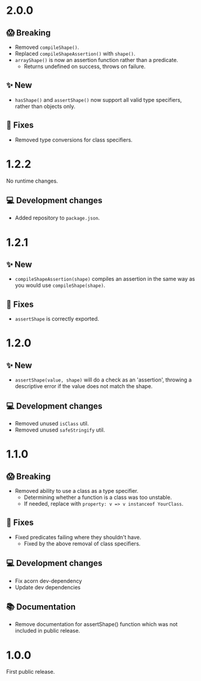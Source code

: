 # 2.0.0

## 😱 Breaking
- Removed `compileShape()`.
- Replaced `compileShapeAssertion()` with `shape()`.
- `arrayShape()` is now an assertion function rather than a predicate.
    - Returns undefined on success, throws on failure.

## ✨ New
- `hasShape()` and `assertShape()` now support all valid type specifiers,
    rather than objects only.

## 🔧 Fixes
- Removed type conversions for class specifiers.

# 1.2.2

No runtime changes.

## 💻 Development changes
- Added repository to `package.json`.

# 1.2.1

## ✨ New
- `compileShapeAssertion(shape)` compiles an assertion in the same way as you
  would use `compileShape(shape)`.

## 🔧 Fixes
- `assertShape` is correctly exported.

# 1.2.0

## ✨ New
- `assertShape(value, shape)` will do a check as an 'assertion', throwing
  a descriptive error if the value does not match the shape.

## 💻 Development changes
- Removed unused `isClass` util.
- Removed unused `safeStringify` util.

# 1.1.0

## 😱 Breaking
- Removed ability to use a class as a type specifier.
    - Determining whether a function is a class was too unstable.
    - If needed, replace with `property: v => v instanceof YourClass`.

## 🔧 Fixes
- Fixed predicates failing where they shouldn't have.
    - Fixed by the above removal of class specifiers.

## 💻 Development changes
- Fix acorn dev-dependency
- Update dev dependencies

## 📚 Documentation
- Remove documentation for assertShape() function which was not included in
  public release.

# 1.0.0
First public release.